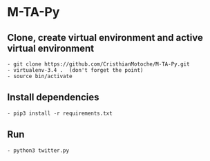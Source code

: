# M-TA-Py

## Clone, create virtual environment and active virtual environment
```
- git clone https://github.com/CristhianMotoche/M-TA-Py.git
- virtualenv-3.4 .  (don't forget the point)
- source bin/activate
```

## Install dependencies 
```
- pip3 install -r requirements.txt
```

## Run
```
- python3 twitter.py
```
